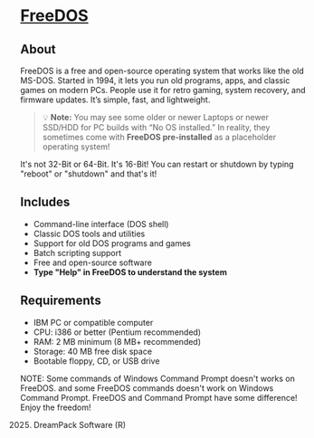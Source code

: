 # [FreeDOS](https://freedos.org)

## About
FreeDOS is a free and open-source operating system that works like the old MS-DOS. Started in 1994, it lets you run old programs, apps, and classic games on modern PCs. People use it for retro gaming, system recovery, and firmware updates. It’s simple, fast, and lightweight.
> 💡 **Note:** You may see some older or newer Laptops or newer SSD/HDD for PC builds with “No OS installed.” In reality, they sometimes come with **FreeDOS pre-installed** as a placeholder operating system!

It's not 32-Bit or 64-Bit. It's 16-Bit!
You can restart  or shutdown by typing "reboot" or "shutdown" and that's it!

## Includes
- Command-line interface (DOS shell)  
- Classic DOS tools and utilities  
- Support for old DOS programs and games  
- Batch scripting support  
- Free and open-source software  
- **Type "Help" in FreeDOS to understand the system**

## Requirements
- IBM PC or compatible computer  
- CPU: i386 or better (Pentium recommended)  
- RAM: 2 MB minimum (8 MB+ recommended)  
- Storage: 40 MB free disk space  
- Bootable floppy, CD, or USB drive  

NOTE: Some commands of Windows Command Prompt doesn't works on FreeDOS. and some FreeDOS commands doesn't work on Windows Command Prompt. FreeDOS and Command Prompt have some difference!
Enjoy the freedom!

2025. DreamPack Software (R)
